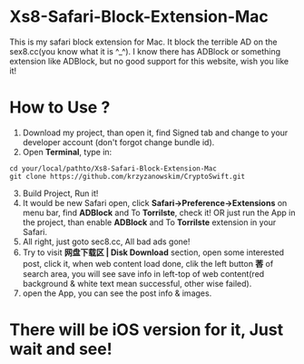 # Xs8-Safari-Block-Extension-Mac
This is my safari block extension for Mac. It block the terrible AD on the sex8.cc(you know what it is ^_^). I know there has ADBlock or something extension like ADBlock, but no good support for this website,  wish you like it!

# How to Use ?
1. Download my project, than open it, find Signed tab and change to your developer account (don't forgot change bundle id).
2. Open **Terminal**, type in:
```
cd your/local/pathto/Xs8-Safari-Block-Extension-Mac
git clone https://github.com/krzyzanowskim/CryptoSwift.git
```
3. Build Project, Run it!
4. It would be new Safari open, click **Safari->Preference->Extensions** on menu bar, find **ADBlock** and To **Torrilste**, check it! OR just run the App in the project, than enable **ADBlock** and To **Torrilste** extension in your Safari.
5. All right, just goto sec8.cc, All bad ads gone!
6. Try to visit **网盘下载区 | Disk Download** section, open some interested post, click it, when web content load done, clik the left button **莕** of search area, you will see save info in left-top of web content(red background & white text mean successful, other wise failed).
7. open the App, you can see the post info & images.

# There will be iOS version for it, Just wait and see!
